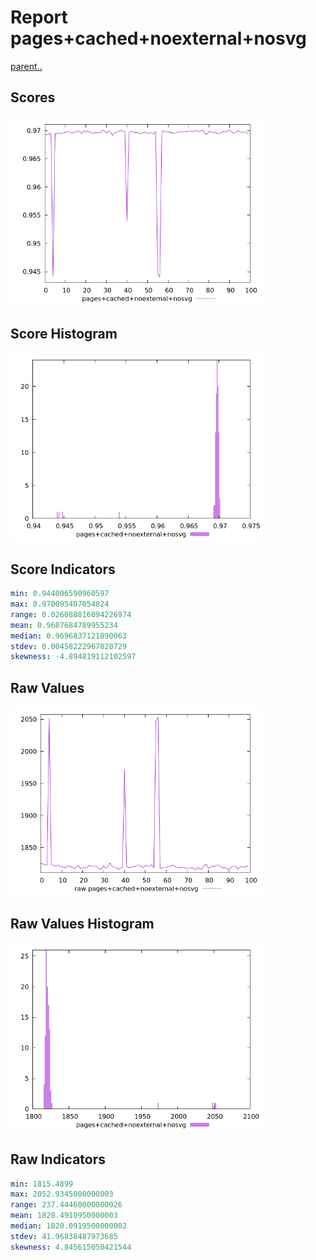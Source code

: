# Report pages+cached+noexternal+nosvg

[parent..](./..)  


## Scores

![score](./score.png)  

## Score Histogram

![hist](./hist.png)  

## Score Indicators

```yaml
min: 0.944006590960597
max: 0.970095407054824
range: 0.026088816094226974
mean: 0.9687684789955234
median: 0.9696837121890063
stdev: 0.00458222967820729
skewness: -4.894819112102597

```

## Raw Values

![raw](./raw.png)  

## Raw Values Histogram

![raw hist](./raw_hist.png)  

## Raw Indicators

```yaml
min: 1815.4899
max: 2052.9345000000003
range: 237.44460000000026
mean: 1828.4910950000003
median: 1820.0919500000002
stdev: 41.96838487973685
skewness: 4.845615050421544

```

<style>
  img {
    max-width: 80%;
  }
</style>
      
